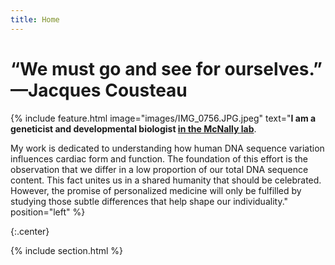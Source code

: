 ```yaml
---
title: Home
---
```

# “We must go and see for ourselves.” —Jacques Cousteau


{% include feature.html
  image="images/IMG_0756.JPG.jpeg"
  text="<strong>I am a geneticist and developmental biologist <a href='https://labs.feinberg.northwestern.edu/mcnally/members/index.html'>in the McNally lab</a></strong>.
  
  My work is dedicated to understanding how human DNA sequence variation influences cardiac form and function. The foundation of this effort is the observation that we differ in a low proportion of our total DNA sequence content. This fact unites us in a shared humanity that should be celebrated. However, the promise of personalized medicine will only be fulfilled by studying those subtle differences that help shape our individuality." 
  position="left"
%}

{:.center}

{% include section.html %}


